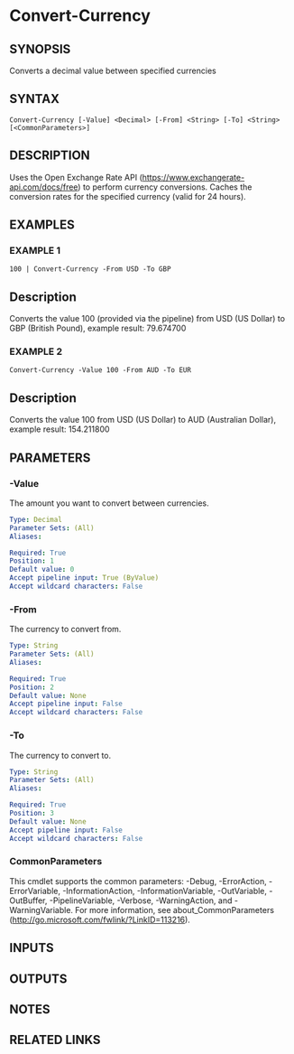 # Convert-Currency

## SYNOPSIS
Converts a decimal value between specified currencies

## SYNTAX

```
Convert-Currency [-Value] <Decimal> [-From] <String> [-To] <String> [<CommonParameters>]
```

## DESCRIPTION
Uses the Open Exchange Rate API (https://www.exchangerate-api.com/docs/free) to perform currency conversions.
Caches the conversion rates for the specified currency (valid for 24 hours).

## EXAMPLES

### EXAMPLE 1
```
100 | Convert-Currency -From USD -To GBP
```

Description
-----------
Converts the value 100 (provided via the pipeline) from USD (US Dollar) to GBP (British Pound), example result: 79.674700

### EXAMPLE 2
```
Convert-Currency -Value 100 -From AUD -To EUR
```

Description
-----------
Converts the value 100 from USD (US Dollar) to AUD (Australian Dollar), example result: 154.211800

## PARAMETERS

### -Value
The amount you want to convert between currencies.

```yaml
Type: Decimal
Parameter Sets: (All)
Aliases:

Required: True
Position: 1
Default value: 0
Accept pipeline input: True (ByValue)
Accept wildcard characters: False
```

### -From
The currency to convert from.

```yaml
Type: String
Parameter Sets: (All)
Aliases:

Required: True
Position: 2
Default value: None
Accept pipeline input: False
Accept wildcard characters: False
```

### -To
The currency to convert to.

```yaml
Type: String
Parameter Sets: (All)
Aliases:

Required: True
Position: 3
Default value: None
Accept pipeline input: False
Accept wildcard characters: False
```

### CommonParameters
This cmdlet supports the common parameters: -Debug, -ErrorAction, -ErrorVariable, -InformationAction, -InformationVariable, -OutVariable, -OutBuffer, -PipelineVariable, -Verbose, -WarningAction, and -WarningVariable.
For more information, see about_CommonParameters (http://go.microsoft.com/fwlink/?LinkID=113216).

## INPUTS

## OUTPUTS

## NOTES

## RELATED LINKS
